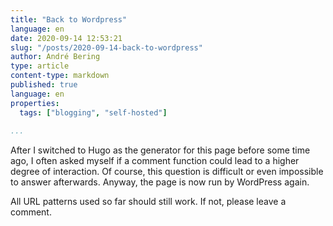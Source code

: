 ```yaml
---
title: "Back to Wordpress"
language: en 
date: 2020-09-14 12:53:21
slug: "/posts/2020-09-14-back-to-wordpress"
author: André Bering 
type: article
content-type: markdown
published: true
language: en
properties:
  tags: ["blogging", "self-hosted"]
  
...
```


After I switched to Hugo as the generator for this page before some time ago, I often asked myself if a comment function could lead to a higher degree of interaction. Of course, this question is difficult or even impossible to answer afterwards. Anyway, the page is now run by WordPress again.

All URL patterns used so far should still work. If not, please leave a comment.
